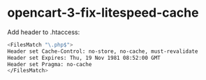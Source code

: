 # opencart-3-fix-litespeed-cache
Add header to .htaccess:

```sh
<FilesMatch "\.php$">
Header set Cache-Control: no-store, no-cache, must-revalidate
Header set Expires: Thu, 19 Nov 1981 08:52:00 GMT
Header set Pragma: no-cache
</FilesMatch>
```
